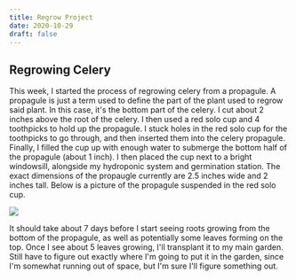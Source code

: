 ```yaml
---
title: Regrow Project
date: 2020-10-29
draft: false
---
```


## [](#header-1)Regrowing Celery
This week, I started the process of regrowing celery from a propagule. A propagule is just a term used to define the part of the plant used to regrow  said plant. In this case, it's the bottom part of the celery. I cut about 2 inches above the root of the celery. I then used a red solo cup and 4 toothpicks to hold up the propagule. I stuck holes in the red solo cup for the toothpicks to go through, and then inserted them into the celery propagule. Finally, I filled the cup up with enough water to submerge the bottom half of the propagule (about 1 inch). I then placed the cup next to a bright windowsill, alongside my hydroponic system and germination station. The exact dimensions of the propaugle currently are 2.5 inches wide and 2 inches tall. Below is a picture of the propagule suspended in the red solo cup.

![](/assets/2020-10-29-Regrow-Project/1.jpg)

It should take about 7 days before I start seeing roots growing from the bottom of the propagule, as well as potentially some leaves forming on the top. Once I see about 5 leaves growing, I'll transplant it to my main garden. Still have to figure out exactly where I'm going to put it in the garden, since I'm somewhat running out of space, but I'm sure I'll figure something out.
